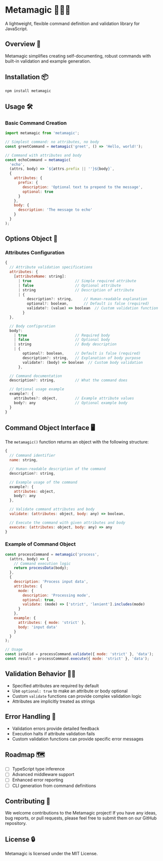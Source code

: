 # Metamagic 🧙‍♂️✨

A lightweight, flexible command definition and validation library for JavaScript.

## Overview 🌟

Metamagic simplifies creating self-documenting, robust commands with built-in validation and example generation.

## Installation 📦

```bash
npm install metamagic
```

## Usage 🛠️

### Basic Command Creation

```javascript
import metamagic from 'metamagic';

// Simplest command: no attributes, no body
const greetCommand = metamagic('greet', () => 'Hello, world!');

// Command with attributes and body
const echoCommand = metamagic(
  'echo', 
  (attrs, body) => `${attrs.prefix || ''}${body}`,
  {
    attributes: {
      prefix: {
        description: 'Optional text to prepend to the message',
        optional: true
      }
    },
    body: {
      description: 'The message to echo'
    }
  }
);
```

## Options Object 📝

### Attributes Configuration

```javascript
{
  // Attribute validation specifications
  attributes: {
    [attributeName: string]: 
      | true                    // Simple required attribute
      | false                   // Optional attribute
      | string                  // Description of attribute
      | {
          description?: string,     // Human-readable explanation
          optional?: boolean,       // Default is false (required)
          validate?: (value) => boolean  // Custom validation function
        }
  },

  // Body configuration
  body?: 
    | true                      // Required body
    | false                     // Optional body
    | string                    // Body description
    | {
        optional?: boolean,     // Default is false (required)
        description?: string,   // Explanation of body purpose
        validate?: (body) => boolean  // Custom body validation
      },

  // Command documentation
  description?: string,         // What the command does

  // Optional usage example
  example?: {
    attributes?: object,        // Example attribute values
    body?: any                  // Optional example body
  }
}
```

## Command Object Interface 🖥️

The `metamagic()` function returns an object with the following structure:

```javascript
{
  // Command identifier
  name: string,

  // Human-readable description of the command
  description?: string,

  // Example usage of the command
  example?: {
    attributes: object,
    body?: any
  },

  // Validate command attributes and body
  validate: (attributes: object, body: any) => boolean,

  // Execute the command with given attributes and body
  execute: (attributes: object, body: any) => any
}
```

### Example of Command Object

```javascript
const processCommand = metamagic('process', 
  (attrs, body) => {
    // Command execution logic
    return processData(body);
  },
  {
    description: 'Process input data',
    attributes: {
      mode: {
        description: 'Processing mode',
        optional: true,
        validate: (mode) => ['strict', 'lenient'].includes(mode)
      }
    },
    example: {
      attributes: { mode: 'strict' },
      body: 'input data'
    }
  }
);

// Usage
const isValid = processCommand.validate({ mode: 'strict' }, 'data');
const result = processCommand.execute({ mode: 'strict' }, 'data');
```

## Validation Behavior 🕵️‍♀️

- Specified attributes are required by default
- Use `optional: true` to make an attribute or body optional
- Custom `validate` functions can provide complex validation logic
- Attributes are implicitly treated as strings

## Error Handling 🚨

- Validation errors provide detailed feedback
- Execution halts if attribute validation fails
- Custom validation functions can provide specific error messages

## Roadmap 🗺️

- [ ] TypeScript type inference
- [ ] Advanced middleware support
- [ ] Enhanced error reporting
- [ ] CLI generation from command definitions

## Contributing 🦄

We welcome contributions to the Metamagic project! If you have any ideas, bug reports, or pull requests, please feel free to submit them on our GitHub repository.

## License 🔒

Metamagic is licensed under the MIT License.